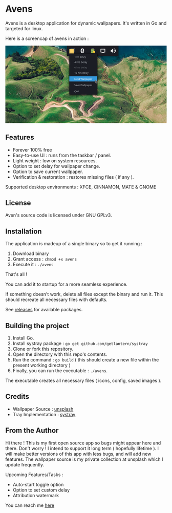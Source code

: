 # Avens
Avens is a desktop application for dynamic wallpapers. It's written in Go and targeted for linux.

Here is a screencap of avens in action :

![Avens screencap](/README/avens.png)

## Features

- Forever 100% free
- Easy-to-use UI : runs from the taskbar / panel.
- Light weight : low on system resources.
- Option to set delay for wallpaper change.
- Option to save current wallpaper.
- Verification & restoration : restores missing files ( if any ).

Supported desktop environments : XFCE, CINNAMON, MATE & GNOME

## License

Aven's source code is licensed under GNU GPLv3.

## Installation

The application is madeup of a single binary so to get it running :
1. Download binary
2. Grant access : `chmod +x avens`
3. Execute it : `./avens`

That's all !

You can add it to startup for a more seamless experience. 

If something doesn't work, delete all files except the binary and run it. This should recreate all necessary files with defaults. 

See [releases](github.com/FrappeFortyTwo/avens/releases) for available packages.

## Building the project

1. Install Go.
2. Install systray package : `go get github.com/getlantern/systray`
3. Clone or fork this repository.
4. Open the directory with this repo's contents.
5. Run the command : `go build` ( this should create a new file within the present working directory )
6. Finally, you can run the executable : `./avens`.

The executable creates all necessary files ( icons, config, saved images ). 

## Credits

* Wallpaper Source : [unsplash](https://unsplash.com/)
* Tray Implementation : [systray](https://github.com/getlantern/systray)

## From the Author

Hi there ! This is my first open source app so bugs might appear here and there. Don't worry ! I intend to support it long term ( hopefully lifetime ).
I will make better versions of this app with less bugs, and will add new features. The wallpaper source is my private collection at unsplash which I update frequently.

Upcoming Features/Tasks :
* Auto-start toggle option
* Option to set custom delay
* Attribution watermark 

You can reach me [here](https://twitter.com/frappefortytwo)
